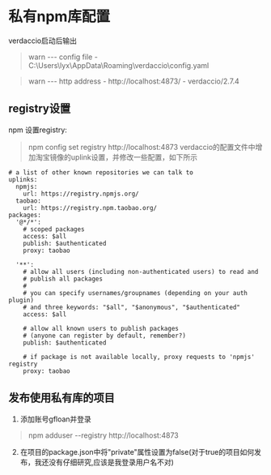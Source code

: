 # 私有npm库配置

verdaccio启动后输出
>  warn --- config file  - C:\Users\lyx\AppData\Roaming\verdaccio\config.yaml

>  warn --- http address - http://localhost:4873/ - verdaccio/2.7.4

## registry设置
npm 设置registry:
>  npm config set registry http://localhost:4873
verdaccio的配置文件中增加淘宝镜像的uplink设置，并修改一些配置，如下所示

```
# a list of other known repositories we can talk to
uplinks:
  npmjs:
    url: https://registry.npmjs.org/
  taobao:
    url: https://registry.npm.taobao.org/
packages:
  '@*/*':
    # scoped packages
    access: $all
    publish: $authenticated
    proxy: taobao

  '**':
    # allow all users (including non-authenticated users) to read and
    # publish all packages
    #
    # you can specify usernames/groupnames (depending on your auth plugin)
    # and three keywords: "$all", "$anonymous", "$authenticated"
    access: $all

    # allow all known users to publish packages
    # (anyone can register by default, remember?)
    publish: $authenticated

    # if package is not available locally, proxy requests to 'npmjs' registry
    proxy: taobao
```

## 发布使用私有库的项目
1.  添加账号gfloan并登录
> npm adduser --registry http://localhost:4873
2.  在项目的package.json中将"private"属性设置为false(对于true的项目如何发布，我还没有仔细研究,应该是我登录用户名不对)